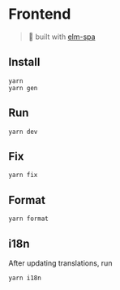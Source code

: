 # Frontend

> 🌳  built with [elm-spa](https://elm-spa.dev)

## Install

```
yarn
yarn gen
```

## Run

```
yarn dev
```

## Fix

```
yarn fix
```

## Format

```
yarn format
```

## i18n

After updating translations, run

```
yarn i18n
```
